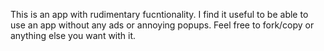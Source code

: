 This is an app with rudimentary fucntionality. I find it useful to be able to use an app without any ads or annoying popups. Feel free to fork/copy or anything else you want with it.
